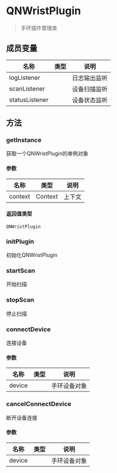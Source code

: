 <show-structure depth="2"/>

[//]: # (设置右侧导航栏显示层级为2)

# QNWristPlugin

> 手环插件管理类

## 成员变量

| 名称             | 类型                           | 说明     |
|----------------|------------------------------|--------|
| logListener    | [](QNWristLogListener.md)    | 日志输出监听 |
| scanListener   | [](QNWristScanListener.md)   | 设备扫描监听 |
| statusListener | [](QNWristStatusListener.md) | 设备状态监听 |

## 方法

### getInstance

获取一个QNWristPlugin的单例对象

#### 参数

| 名称      | 类型      | 说明  |
|---------|---------|-----|
| context | Context | 上下文 |

#### 返回值类型

`QNWristPlugin`

### initPlugin

初始化QNWristPlugin

### startScan

开始扫描

### stopScan

停止扫描

### connectDevice

连接设备

#### 参数

| 名称     | 类型                   | 说明     |
|--------|----------------------|--------|
| device | [](QNWristDevice.md) | 手环设备对象 |

### cancelConnectDevice

断开设备连接

#### 参数

| 名称     | 类型                   | 说明     |
|--------|----------------------|--------|
| device | [](QNWristDevice.md) | 手环设备对象 |




